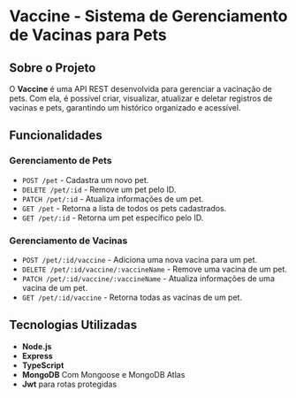 # Vaccine - Sistema de Gerenciamento de Vacinas para Pets

## Sobre o Projeto

O **Vaccine** é uma API REST desenvolvida para gerenciar a vacinação de pets. Com ela, é possível criar, visualizar, atualizar e deletar registros de vacinas e pets, garantindo um histórico organizado e acessível.

## Funcionalidades

### Gerenciamento de Pets

- `POST /pet` - Cadastra um novo pet.
- `DELETE /pet/:id` - Remove um pet pelo ID.
- `PATCH /pet/:id` - Atualiza informações de um pet.
- `GET /pet` - Retorna a lista de todos os pets cadastrados.
- `GET /pet/:id` - Retorna um pet específico pelo ID.

### Gerenciamento de Vacinas

- `POST /pet/:id/vaccine` - Adiciona uma nova vacina para um pet.
- `DELETE /pet/:id/vaccine/:vaccineName` - Remove uma vacina de um pet.
- `PATCH /pet/:id/vaccine/:vaccineName` - Atualiza informações de uma vacina de um pet.
- `GET /pet/:id/vaccine` - Retorna todas as vacinas de um pet.

## Tecnologias Utilizadas

- **Node.js**
- **Express**
- **TypeScript**
- **MongoDB** Com Mongoose e MongoDB Atlas
- **Jwt** para rotas protegidas
